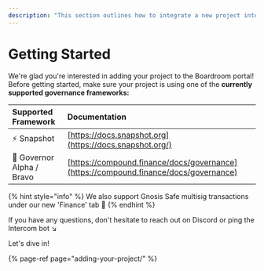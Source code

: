 ```yaml
---
description: "This section outlines how to integrate a new project into the Boardroom governance portal \U0001F680"
---
```


# Getting Started

We're glad you're interested in adding your project to the Boardroom portal! Before getting started, make sure your project is using one of the **currently supported governance frameworks:**

| Supported Framework | Documentation  |
| :--- | :--- |
| ⚡ Snapshot | [https://docs.snapshot.org](https://docs.snapshot.org/) |
| 📄 Governor Alpha / Bravo | [https://compound.finance/docs/governance](https://compound.finance/docs/governance) |

{% hint style="info" %}
We also support Gnosis Safe multisig transactions under our new 'Finance' tab 🌟
{% endhint %}

If you have any questions, don't hesitate to reach out on Discord or ping the Intercom bot  ↘️

Let's dive in!

{% page-ref page="adding-your-project/" %}

### 





